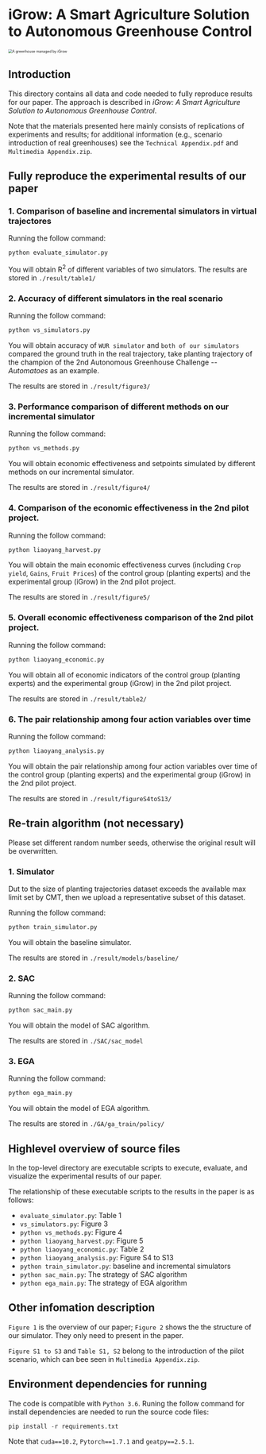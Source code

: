 # iGrow: A Smart Agriculture Solution to Autonomous Greenhouse Control
<img src="https://i.loli.net/2021/09/12/d6KfE5k4FG2wV89.jpg" alt="A greenhouse managed by iGrow" style="zoom:50%;" />

## Introduction
This directory contains all data and code needed to fully reproduce results for our paper. The approach is described in *iGrow: A Smart Agriculture Solution to Autonomous Greenhouse Control*.

Note that the materials presented here mainly consists of replications of experiments and results; for additional information (e.g., scenario introduction of real greenhouses) see the `Technical Appendix.pdf` and `Multimedia Appendix.zip`.


## Fully reproduce the experimental results of our paper

### 1. Comparison of baseline and incremental simulators in virtual trajectores

Running the follow command:
```python
python evaluate_simulator.py
```
You will obtain R$^2$ of different variables of two simulators.
The results are stored in `./result/table1/`


### 2. Accuracy of different simulators in the real scenario

Running the follow command:
```python
python vs_simulators.py
```
You will obtain accuracy of `WUR simulator` and `both of our simulators` compared the ground truth in the real trajectory, take planting trajectory of the champion of the 2nd Autonomous Greenhouse Challenge -- *Automatoes* as an example.

The results are stored in `./result/figure3/`


### 3. Performance comparison of different methods on our incremental simulator

Running the follow command:
```python
python vs_methods.py
```
You will obtain economic effectiveness and setpoints simulated by different methods on our incremental simulator.

The results are stored in `./result/figure4/`


### 4. Comparison of the economic effectiveness in the 2nd pilot project.

Running the follow command:
```python
python liaoyang_harvest.py
```

You will obtain the main economic effectiveness curves (including `Crop yield`, `Gains`, `Fruit Prices`) of the control group (planting experts) and the experimental group (iGrow) in the 2nd pilot project.

The results are stored in `./result/figure5/`


### 5. Overall economic effectiveness comparison of the 2nd pilot project.

Running the follow command:
```python
python liaoyang_economic.py
```

You will obtain all of economic indicators of the control group (planting experts) and the experimental group (iGrow) in the 2nd pilot project.

The results are stored in `./result/table2/`


### 6. The pair relationship among four action variables over time

Running the follow command:
```python
python liaoyang_analysis.py
```

You will obtain the pair relationship among four action variables over time of the control group (planting experts) and the experimental group (iGrow) in the 2nd pilot project.

The results are stored in `./result/figureS4toS13/`


## Re-train algorithm (not necessary)

Please set different random number seeds, otherwise the original result will be overwritten.


### 1. Simulator

Dut to the size of planting trajectories dataset exceeds the available max limit set by CMT, then we upload a representative subset of this dataset.

Running the follow command:
```python
python train_simulator.py
```

You will obtain the baseline simulator.

The results are stored in `./result/models/baseline/`


### 2. SAC

Running the follow command:
```python
python sac_main.py
```

You will obtain the model of SAC algorithm.

The results are stored in `./SAC/sac_model`


### 3. EGA

Running the follow command:
```python
python ega_main.py
```

You will obtain the model of EGA algorithm.

The results are stored in `./GA/ga_train/policy/`


## Highlevel overview of source files
In the top-level directory are executable scripts to execute, evaluate, and visualize the experimental results of our paper. 

The relationship of these executable scripts to the results in the paper is as follows:

- `evaluate_simulator.py`: Table 1
- `vs_simulators.py`: Figure 3
- `python vs_methods.py`: Figure 4
- `python liaoyang_harvest.py`: Figure 5
- `python liaoyang_economic.py`: Table 2
- `python liaoyang_analysis.py`: Figure S4 to S13
- `python train_simulator.py`: baseline and incremental simulators
- `python sac_main.py`: The strategy of SAC algorithm
- `python ega_main.py`: The strategy of EGA algorithm

## Other infomation description

`Figure 1` is the overview of our paper; `Figure 2` shows the the structure of our simulator. They only need to present in the paper.

`Figure S1 to S3` and  `Table S1, S2` belong to the introduction of the pilot scenario, which can bee seen in `Multimedia Appendix.zip`.

## Environment dependencies for running

The code is compatible with `Python 3.6`. Runing the follow command for install dependencies are needed to run the source code files:

```python
pip install -r requirements.txt
```

Note that `cuda==10.2`, `Pytorch==1.7.1` and `geatpy==2.5.1`.